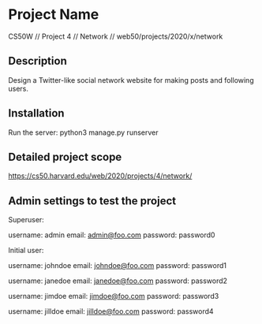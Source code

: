 # Project Name

CS50W // Project 4 // Network // web50/projects/2020/x/network

## Description

Design a Twitter-like social network website for making posts and following users.

## Installation

Run the server: python3 manage.py runserver

## Detailed project scope

https://cs50.harvard.edu/web/2020/projects/4/network/

## Admin settings to test the project

Superuser:

username: admin
email: admin@foo.com
password: password0

Initial user:

username: johndoe
email: johndoe@foo.com
password: password1

username: janedoe
email: janedoe@foo.com
password: password2

username: jimdoe
email: jimdoe@foo.com
password: password3

username: jilldoe
email: jilldoe@foo.com
password: password4
